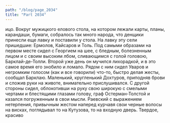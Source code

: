 ```yaml
---
path: "/blog/page_2034"
title: "Part 2034"
---
```


ицо.
Вокруг мужицкого елового стола, на котором лежали карты, планы, карандаши, бумаги, собралось так много народа, что денщики принесли еще лавку и поставили у стола. На лавку эту сели пришедшие: Ермолов, Кайсаров и Толь. Под самыми образами на первом месте сидел с Георгием на шее, с бледным, болезненным лицом и с своим высоким лбом, сливающимся с голой головою, Барклай-де-Толли. Второй уже день он мучился лихорадкой, и в это самое время его знобило и ломало. Рядом с ним сидел Уваров и негромким голосом (как и все говорили) что-то, быстро делая жесты, сообщал Барклаю. Маленький, кругленький Дохтуров, приподняв брови и сложив руки на животе, внимательно прислушивался. С другой стороны сидел, облокотивши на руку свою широкую с смелыми чертами и блестящими глазами голову, граф Остерман-Толстой и казался погруженным в свои мысли. Раевский с выражением нетерпения, привычным жестом наперед курчавя свои черные волосы на висках, поглядывал то на Кутузова, то на входную дверь. Твердое, красиво
